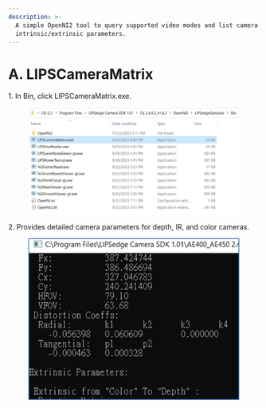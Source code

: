 ```yaml
---
description: >-
  A simple OpenNI2 tool to query supported video modes and list camera
  intrinsic/extrinsic parameters.
---
```


# A. LIPSCameraMatrix

1\. In Bin, click LIPSCameraMatrix.exe.

<figure><img src="../../.gitbook/assets/image (31).png" alt=""><figcaption></figcaption></figure>

2\. Provides detailed camera parameters for depth, IR, and color cameras.

<figure><img src="../../.gitbook/assets/image (33).png" alt=""><figcaption></figcaption></figure>
